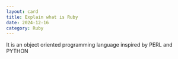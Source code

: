 ```yaml
---
layout: card
title: Explain what is Ruby
date: 2024-12-16
category: Ruby
---
```


It is an object oriented programming language inspired by PERL and PYTHON

####
        